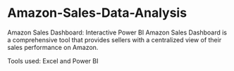 # Amazon-Sales-Data-Analysis

Amazon Sales Dashboard:
Interactive Power BI Amazon Sales Dashboard is a comprehensive tool that provides sellers with a centralized view of their sales performance on Amazon.

Tools used:
Excel and Power BI
